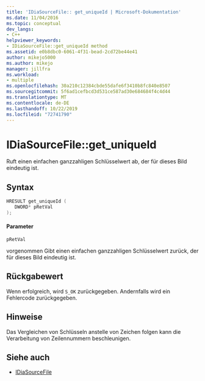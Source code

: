 ```yaml
---
title: 'IDiaSourceFile:: get_uniqueId | Microsoft-Dokumentation'
ms.date: 11/04/2016
ms.topic: conceptual
dev_langs:
- C++
helpviewer_keywords:
- IDiaSourceFile::get_uniqueId method
ms.assetid: e0b8dbc0-6061-4f31-bead-2cd72be44e41
author: mikejo5000
ms.author: mikejo
manager: jillfra
ms.workload:
- multiple
ms.openlocfilehash: 30a210c12384cbde55dafe6f3410b8fc840e8507
ms.sourcegitcommit: 5f6ad1cefbcd3d531ce587ad30e684684f4c4d44
ms.translationtype: MT
ms.contentlocale: de-DE
ms.lasthandoff: 10/22/2019
ms.locfileid: "72741790"
---
```

# <a name="idiasourcefileget_uniqueid"></a>IDiaSourceFile::get_uniqueId
Ruft einen einfachen ganzzahligen Schlüsselwert ab, der für dieses Bild eindeutig ist.

## <a name="syntax"></a>Syntax

```C++
HRESULT get_uniqueId ( 
   DWORD* pRetVal
);
```

#### <a name="parameters"></a>Parameter
 `pRetVal`

vorgenommen Gibt einen einfachen ganzzahligen Schlüsselwert zurück, der für dieses Bild eindeutig ist.

## <a name="return-value"></a>Rückgabewert
 Wenn erfolgreich, wird `S_OK` zurückgegeben. Andernfalls wird ein Fehlercode zurückgegeben.

## <a name="remarks"></a>Hinweise
 Das Vergleichen von Schlüsseln anstelle von Zeichen folgen kann die Verarbeitung von Zeilennummern beschleunigen.

## <a name="see-also"></a>Siehe auch
- [IDiaSourceFile](../../debugger/debug-interface-access/idiasourcefile.md)